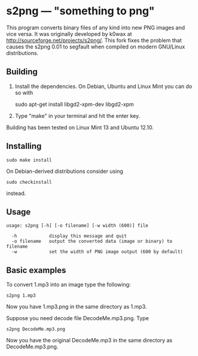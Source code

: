 s2png — "something to png"
==========================

This program converts binary files of any kind into new PNG images and vice versa. It was originally developed by k0wax at http://sourceforge.net/projects/s2png/. This fork fixes the problem that causes the s2png 0.01 to segfault when compiled on modern GNU/Linux distributions.

Building
--------

1. Install the dependencies. On Debian, Ubuntu and Linux Mint you can do so with

    sudo apt-get install libgd2-xpm-dev libgd2-xpm

2. Type "make" in your terminal and hit the enter key.

Building has been tested on Linux Mint 13 and Ubuntu 12.10.

Installing
----------

    sudo make install
    
On Debian-derived distributions consider using

    sudo checkinstall
    
instead.

Usage
-----

    usage: s2png [-h] [-o filename] [-w width (600)] file 
        
      -h            display this message and quit
      -o filename   output the converted data (image or binary) to filename
      -w            set the width of PNG image output (600 by default)

Basic examples
--------------

To convert 1.mp3 into an image type the following:

    s2png 1.mp3
   
Now you have 1.mp3.png in the same directory as 1.mp3.

Suppose you need decode file DecodeMe.mp3.png. Type

    s2png DecodeMe.mp3.png

Now you have the original DecodeMe.mp3 in the same directory as DecodeMe.mp3.png.

